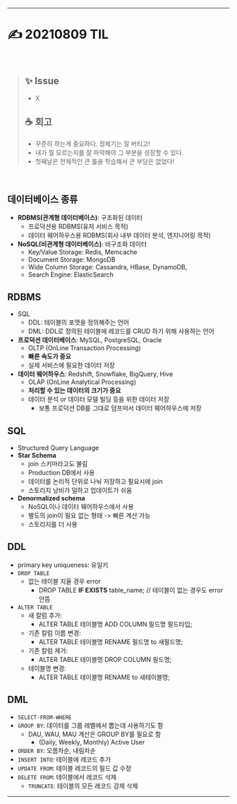 ___
# ✍ 20210809 TIL

<br>

> ## ✨ Issue
> - X
> 
> ## ☕ 회고
> - 꾸준히 하는게 중요하다. 정체기는 잘 버티고!
> - 내가 뭘 모르는지를 잘 파악해야 그 부분을 성장할 수 있다.
> - 첫째날은 전체적인 큰 틀을 학습해서 큰 부담은 없었다!

<br>

## 데이터베이스 종류
- **RDBMS(관계형 데이터베이스)**: 구조화된 데이터
  - 프로덕션용 RDBMS(유저 서비스 목적)
  - 데이터 웨어하우스용 RDBMS(회사 내부 데이터 분석, 엔지니어링 목적)
- **NoSQL(비관계형 데이터베이스)**: 비구조화 데이터
  - Key/Value Storage: Redis, Memcache
  - Document Storage: MongoDB
  - Wide Column Storage: Cassandra, HBase, DynamoDB,
  - Search Engine: ElasticSearch
##

## RDBMS
- SQL
  - DDL: 테이블의 포맷을 정의해주는 언어
  - DML: DDL로 정의된 테이블에 레코드를 CRUD 하기 위해 사용하는 언어
- **프로덕션 데이터베이스**: MySQL, PostgreSQL, Oracle
  - OLTP (OnLine Transaction Processing)
  - **빠른 속도가 중요**
  - 실제 서비스에 필요한 데이터 저장
- **데이터 웨어하우스**: Redshift, Snowflake, BigQuery, Hive
  - OLAP (OnLine Analytical Processing)
  - **처리할 수 있는 데이터의 크기가 중요**
  - 데이터 분석 or 데이터 모델 빌딩 등을 위한 데이터 저장
    - 보통 프로덕션 DB를 그대로 덤프떠서 데이터 웨어하우스에 저장
##

## SQL
- Structured Query Language
- **Star Schema**
  - join 스키마라고도 불림
  - Production DB에서 사용
  - 데이터를 논리적 단위로 나눠 저장하고 필요시에 join
  - 스토리지 낭비가 덜하고 업데이트가 쉬움
- **Denormalized schema**
  - NoSQL이나 데이터 웨어하우스에서 사용
  - 별도의 join이 필요 없는 형태 -> 빠른 계산 가능
  - 스토리지를 더 사용
##

## DDL
- primary key uniqueness: 유일키
- `DROP TABLE`
  - 없는 테이블 지울 경우 error
    - DROP TABLE **IF EXISTS** table_name; // 테이블이 없는 경우도 error 안뜸
- `ALTER TABLE`
  - 새 칼럼 추가:
    - ALTER TABLE 테이블명 ADD COLUMN 필드명 필드타입;
  - 기존 칼럼 이름 변경:
    - ALTER TABLE 테이블명 RENAME 필드명 to 새필드명;
  - 기존 칼럼 제거:
    - ALTER TABLE 테이블명 DROP COLUMN 필드명;
  - 테이블명 변경:
    - ALTER TABLE 테이블명 RENAME to 새테이블명;
##

## DML
- `SELECT-FROM-WHERE`
- `GROUP BY`: 데이터를 그룹 레벨에서 뽑는데 사용하기도 함
  - DAU, WAU, MAU 계산은 GROUP BY를 필요로 함
    - (Daily, Weekly, Monthly) Active User
- `ORDER BY`: 오름차순, 내림차순
- `INSERT INTO`: 테이블에 레코드 추가
- `UPDATE FROM`: 테이블 레코드의 필드 값 수정
- `DELETE FROM`: 테이블에서 레코드 삭제
  - `TRUNCATE`: 테이블의 모든 레코드 강제 삭제
___